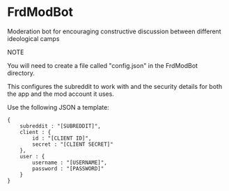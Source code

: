 # FrdModBot
Moderation bot for encouraging constructive discussion between different ideological camps

NOTE

You will need to create a file called "config.json" in the FrdModBot directory.

This configures the subreddit to work with and the security details for both the app and the mod account it uses.

Use the following JSON a template:

    {
    	subreddit : "[SUBREDDIT]",
	    client : {
		    id : "[CLIENT ID]",
		    secret : "[CLIENT SECRET]"
	    },
	    user : {
		    username : "[USERNAME]",
		    password : "[PASSWORD]"
	    }
    }
